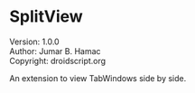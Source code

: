 # SplitView

Version: 1.0.0<br>
Author: Jumar B. Hamac<br>
Copyright: droidscript.org

An extension to view TabWindows side by side.